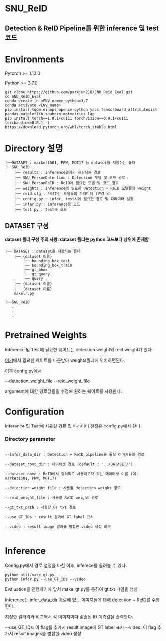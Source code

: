 # SNU_ReID
## Detection & ReID Pipeline를 위한 inference 및 test 코드


# Environments
Pytorch >= 1.13.0

Python >= 3.7.0

```
git clone https://github.com/parkjun210/SNU_Reid_Eval.git
cd SNU_ReID_Eval
conda create -n <ENV_name> python=3.7
conda activate <ENV_name>
pip install tqdm einops opencv-python yacs tensorboard attributedict pandas matplotlib seaborn motmetrics lap
pip install torch==1.8.1+cu111 torchvision==0.9.1+cu111 torchaudio==0.8.1 -f https://download.pytorch.org/whl/torch_stable.html
```


# Directory 설명

```
|──DATASET : market1501, PRW, MOT17 등 dataset을 저장하는 폴더
|──SNU_ReID
    |── results : inference결과가 저장되는 경로
    |── SNU_PersonDetection : Detection 모델 및 코드 경로
    |── SNU_PersonReID : ReID에 필요한 모델 및 코드 경로
    |── weights : inference에 필요한 Detection + ReID 모델들의 weight
    |── reid.cfg : 사용하는 모델들의 파라미터 (변경 x)
    |── config.py : infer, test시에 필요한 경로 및 파라미터 설정 
    |── infer.py : inference용 코드
    |── test.py : test용 코드

```

## DATASET 구성

#### dataset 폴더 구성 주의 사항: dataset 폴더는 python 코드보다 상위에 존재함

```
|── DATASET : dataset을 저장하는 폴더
    |── {dataset 이름}
        |── bounding_box_test
        |── bounding_box_train
        |── gt_bbox
        |── gt_query
        |── query
    |── {dataset 이름}
    |── {dataset 이름}
    makelr.py

|──SNU_ReID
   .
   .
   .

```


# Pretrained Weights

Inference 및 Test에 필요한 웨이트는 detection weight와 reid weight가 있다.

[여기](https://drive.google.com/drive/folders/1Tc0NUviqcDMYbIYvT-fQE6dp92NnvSO8?usp=drive_link)에서 필요한 웨이트를 다운받아 weights폴더에 위치하면된다.

이후 config.py에서 

--detection_weight_file
--reid_weight_file

argument에 대한 경로값들을 수정해 원하는 웨이트를 사용한다.


# Configuration

Inference 및 Test에 사용할 경로 및 파라미터 설정은 config.py에서 한다.

### Directory parameter

```

--infer_data_dir : Detection + ReID pipeline을 돌릴 이미지들의 경로

--dataset_root_dir : 데이터셋 경로 (default : '../DATASET/')

--dataset_name : ReID에서 갤러리로 사용하고자 하는 데이터셋 이름 (예: market1501, PRW, MOT17)

--detection_weight_file : 사용할 detection weight 경로

--reid_weight_file : 사용할 ReID weight 경로

--gt_txt_path : 사용할 GT txt 경로

--use_GT_IDs : result 결과에 GT label 표시

--video : result image 결과를 병합한 video 생성 여부


```

# Inference

Config.py에서 경로 설정을 마친 이후, inferece를 돌려볼 수 있다.

```
python util/make_gt.py
python infer.py --use_GT_IDs --video
```

Evaluation을 진행하기에 앞서 make_gt.py를 통하여 gt.txt 파일을 생성

Inference는 infer_data_dir 경로에 있는 이미지들에 대해 detection + ReID를 수행한다.

지정한 갤러리와 비교해서 각 이미지마다 검출된 ID 예측값을 출력한다.

--use_GT_IDs: 이 flag를 추가시 result image에 GT label 표시
--video: 이 flag 추가시 result images를 병합한 video 생성




